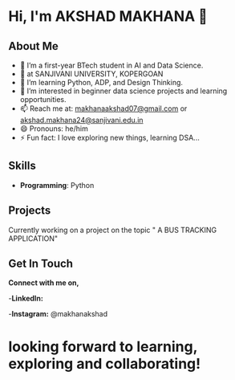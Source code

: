 # Hi, I'm AKSHAD MAKHANA 👋

## About Me

- 👀 I’m a first-year BTech student in AI and Data Science.
- 📍 at SANJIVANI UNIVERSITY, KOPERGOAN 
- 🌱 I’m learning Python, ADP, and Design Thinking.
- 💞️ I’m interested in beginner data science projects and learning opportunities.
- 📫 Reach me at: makhanaakshad07@gmail.com or akshad.makhana24@sanjivani.edu.in
- 😄 Pronouns: he/him 
- ⚡ Fun fact: I love exploring new things, learning DSA...

## Skills

- **Programming**: Python

## Projects

Currently working on a project on the topic " A BUS TRACKING APPLICATION"

## Get In Touch

**Connect with me on,**

-**LinkedIn:** 

-**Instagram:** @makhanakshad



# looking forward to learning, exploring and collaborating!



<!---
AKSHAD-MAKHANA/AKSHAD-MAKHANA is a ✨ special ✨ repository because its `README.md` (this file) appears on your GitHub profile.
You can click the Preview link to take a look at your changes.
--->
